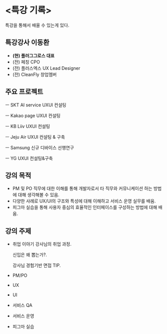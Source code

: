 # <특강 기록>
특강을 통해서 배울 수 있는게 있다.


## 특강강사 이동환
- **(현) 플러그그로스 대표**
- (전) 페칭 CPO
- (전) 플러스엑스 UX Lead Designer
- (전) CleanFly 창업멤버


## 주요 프로젝트
ㅡ SKT AI service UXUI 컨설팅

ㅡ Kakao page UXUI 컨설팅

ㅡ KB Liiv UXUI 컨설팅

ㅡ Jeju Air UXUI 컨설팅 & 구축

ㅡ Samsung 신규 디바이스 선행연구

ㅡ YG UXUI 컨설팅&구축


## 강의 목적
- PM 및 PO 직무에 대한 이해를 통해 개발자로서 타 직무와 커뮤니케이션 하는 방법에 대해 생각해볼 수 있음.
- 다양한 사례로 UX/UI의 구조와 특성에 대해 이해하고 서비스 운영 실무를 배움.
- 피그마 실습을 통해 사용자 중심의 효율적인 인터페이스를 구성하는 방법에 대해 배움.

## 강의 주제
- 취업 이야기
  강사님의 취업 과정.
  
  신입은 왜 뽑는가?.
  
  강사님 경험기반 면접 TIP.
  
- PM/PO
- UX
- UI
- 서비스 QA
- 서비스 운영
- 피그마 실습



